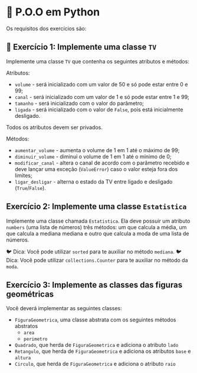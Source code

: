 # :pencil: P.O.O em Python



Os requisitos dos exercícios são:

## 🚀 Exercício 1: Implemente uma classe `TV`

Implemente uma classe `TV` que contenha os seguintes atributos e métodos:

Atributos:

- `volume` - será inicializado com um valor de 50 e só pode estar entre 0 e 99;
- `canal` - será inicializado com um valor de 1 e só pode estar entre 1 e 99;
- `tamanho` - será inicializado com o valor do parâmetro;
- `ligada` - será inicializado com o valor de `False`, pois está inicialmente desligado.

Todos os atributos devem ser privados.

Métodos:

- `aumentar_volume` - aumenta o volume de 1 em 1 até o máximo de 99;
- `diminuir_volume` - diminui o volume de 1 em 1 até o mínimo de 0;
- `modificar_canal` - altera o canal de acordo com o parâmetro recebido e deve lançar uma exceção (`ValueError`) caso o valor esteja fora dos limites;
- `ligar_desligar` - alterna o estado da TV entre ligado e desligado (`True`/`False`).

## Exercício 2: Implemente uma classe `Estatistica`

Implemente uma classe chamada `Estatistica`. Ela deve possuir um atributo `numbers` (uma lista de números) três métodos: um que calcula a média, um que calcula a mediana mediana e outro que calcula a moda de uma lista de números.

🐦 Dica: Você pode utilizar `sorted` para te auxiliar no método `mediana`. 🐦 Dica: Você pode utilizar `collections.Counter` para te auxiliar no método da `moda`.

## Exercício 3: Implemente as classes das figuras geométricas

Você deverá implementar as seguintes classes:

- `FiguraGeometrica`, uma classe abstrata com os seguintes métodos abstratos
    - `area`
    - `perimetro`
- `Quadrado`, que herda de `FiguraGeometrica` e adiciona o atributo `lado`
- `Retangulo`, que herda de `FiguraGeometrica` e adiciona os atributos `base` e `altura`
- `Circulo`, que herda de `FiguraGeometrica` e adiciona o atributo `raio`
